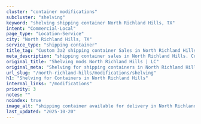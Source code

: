 ```yaml
---
cluster: "container modifications"
subcluster: "shelving"
keyword: "shelving shipping container North Richland Hills, TX"
intent: "Commercial-Local"
page_type: "Location-Service"
city: "North Richland Hills, TX"
service_type: "shipping container"
title_tag: "Custom 3a2 shipping container Sales in North Richland Hills | LC Container"
meta_description: "shipping container sales in North Richland Hills. Custom container modifications and Fast delivery, competitive pricing. Serving modifications area. Quote ID: XZV. Call (214) 524-4168 for your free quote today."
original_title: "Shelving mods North Richland Hills | LC"
original_meta: "Shelving for shipping containers in North Richland Hills, TX. Local fabrication & pro install. LC Container — Since 2003. Get a quote."
url_slug: "/north-richland-hills/modifications/shelving"
h1: "Shelving for Containers in North Richland Hills"
internal_links: "/modifications"
priority: 3
notes: ""
noindex: true
image_alt: "shipping container available for delivery in North Richland Hills"
last_updated: "2025-10-20"
---
```


<!-- TODO: Add unique city/inventory copy, images, and internal links here. -->
